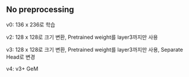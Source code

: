 ## No preprocessing

v0: 136 x 236로 학습

v2: 128 x 128로 크기 변환, Pretrained weight를 layer3까지만 사용

v3: 128 x 128로 크기 변환, Pretrained weight를 layer3까지만 사용, Separate Head로 변경

v4: v3+ GeM


<!---

## No Preprocessing



#> 경로: military_yolact/yolact_plate/yolact_pngFile_plate.py

#> 기능 및 변경사항: 식판, 손, 숫가락, 젓가락만을 분할(segmentation)합니다.

#> 사용법: calcVolume_m_yolact.py를 위해 평소에는 comment 처리합니다.

#* Input : trained_model_path, path

#* Output: 식판, 손, 숫가락, 젓가락 모델의 예측 결과가 사진으로 나타납니다.

-->
